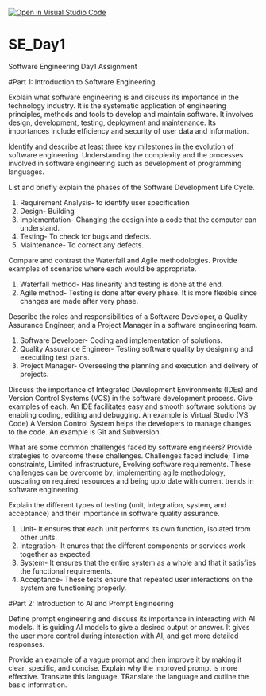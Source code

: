 [![Open in Visual Studio Code](https://classroom.github.com/assets/open-in-vscode-2e0aaae1b6195c2367325f4f02e2d04e9abb55f0b24a779b69b11b9e10269abc.svg)](https://classroom.github.com/online_ide?assignment_repo_id=18389106&assignment_repo_type=AssignmentRepo)
# SE_Day1
Software Engineering Day1 Assignment

#Part 1: Introduction to Software Engineering

Explain what software engineering is and discuss its importance in the technology industry.
It is the systematic application of engineering principles, methods and tools to develop and maintain software. It involves design, development, testing, deployment and maintenance. Its importances include efficiency and security of user data and information.

Identify and describe at least three key milestones in the evolution of software engineering.
Understanding the complexity and the processes involved in software engineering such as development of programming languages.

List and briefly explain the phases of the Software Development Life Cycle.
1. Requirement Analysis- to identify user specification
2. Design- Building
3. Implementation- Changing the design into a code that the computer can understand.
4. Testing- To check for bugs and defects.
5. Maintenance- To correct any defects.

Compare and contrast the Waterfall and Agile methodologies. Provide examples of scenarios where each would be appropriate.
1. Waterfall method- Has linearity and testing is done at the end.
2. Agile method- Testing is done after every phase. It is more flexible since changes are made after very phase.


Describe the roles and responsibilities of a Software Developer, a Quality Assurance Engineer, and a Project Manager in a software engineering team.
1. Software Developer- Coding and implementation of solutions.
2. Quality Assurance Engineer- Testing software quality by designing and executiing test plans.
3. Project Manager- Overseeing the planning and execution and delivery of projects.


Discuss the importance of Integrated Development Environments (IDEs) and Version Control Systems (VCS) in the software development process. Give examples of each.
An IDE facilitates easy and smooth software solutions by enabling coding, editing and debugging. An example is Virtual Studio (VS Code)
A Version Control System helps the developers to manage changes to the code. An example is Git and Subversion.

What are some common challenges faced by software engineers? Provide strategies to overcome these challenges.
Challenges faced include; Time constraints, Limited infrastructure, Evolving software requirements. These challenges can be overcome by; implementing agile methodology, upscaling on required resources and being upto date with current trends in software engineering

Explain the different types of testing (unit, integration, system, and acceptance) and their importance in software quality assurance.
1. Unit- It ensures that each unit performs its own function, isolated from other units.
2. Integration- It enures that the different components or services work together as expected.
3. System- It ensures that the entire system as a whole and that it satisfies the functional requirements.
4. Acceptance- These tests ensure that repeated user interactions on the system are functioning properly.


#Part 2: Introduction to AI and Prompt Engineering


Define prompt engineering and discuss its importance in interacting with AI models.
It is guiding AI models to give a desired output or answer. It gives the user more control during interaction with AI, and get more detailed responses.


Provide an example of a vague prompt and then improve it by making it clear, specific, and concise. Explain why the improved prompt is more effective.
Translate this language.
TRanslate the language and outline the basic information.
